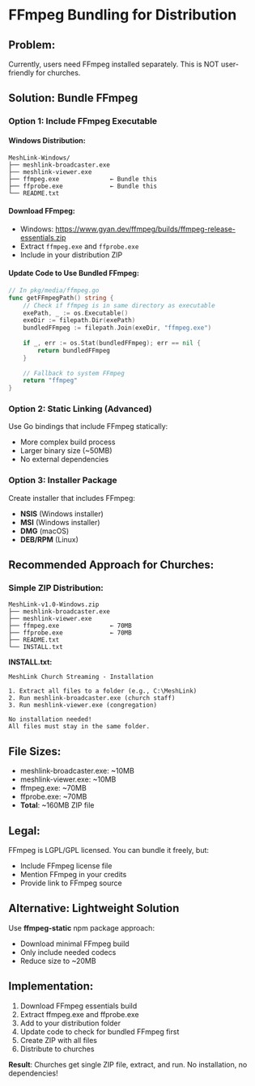 # FFmpeg Bundling for Distribution

## Problem:
Currently, users need FFmpeg installed separately. This is NOT user-friendly for churches.

## Solution: Bundle FFmpeg

### Option 1: Include FFmpeg Executable

#### Windows Distribution:
```
MeshLink-Windows/
├── meshlink-broadcaster.exe
├── meshlink-viewer.exe
├── ffmpeg.exe              ← Bundle this
├── ffprobe.exe             ← Bundle this
└── README.txt
```

#### Download FFmpeg:
- Windows: https://www.gyan.dev/ffmpeg/builds/ffmpeg-release-essentials.zip
- Extract `ffmpeg.exe` and `ffprobe.exe`
- Include in your distribution ZIP

#### Update Code to Use Bundled FFmpeg:
```go
// In pkg/media/ffmpeg.go
func getFFmpegPath() string {
    // Check if ffmpeg is in same directory as executable
    exePath, _ := os.Executable()
    exeDir := filepath.Dir(exePath)
    bundledFFmpeg := filepath.Join(exeDir, "ffmpeg.exe")
    
    if _, err := os.Stat(bundledFFmpeg); err == nil {
        return bundledFFmpeg
    }
    
    // Fallback to system FFmpeg
    return "ffmpeg"
}
```

### Option 2: Static Linking (Advanced)

Use Go bindings that include FFmpeg statically:
- More complex build process
- Larger binary size (~50MB)
- No external dependencies

### Option 3: Installer Package

Create installer that includes FFmpeg:
- **NSIS** (Windows installer)
- **MSI** (Windows installer)
- **DMG** (macOS)
- **DEB/RPM** (Linux)

## Recommended Approach for Churches:

### Simple ZIP Distribution:
```
MeshLink-v1.0-Windows.zip
├── meshlink-broadcaster.exe
├── meshlink-viewer.exe
├── ffmpeg.exe              ← 70MB
├── ffprobe.exe             ← 70MB
├── README.txt
└── INSTALL.txt
```

**INSTALL.txt:**
```
MeshLink Church Streaming - Installation

1. Extract all files to a folder (e.g., C:\MeshLink)
2. Run meshlink-broadcaster.exe (church staff)
3. Run meshlink-viewer.exe (congregation)

No installation needed!
All files must stay in the same folder.
```

## File Sizes:
- meshlink-broadcaster.exe: ~10MB
- meshlink-viewer.exe: ~10MB
- ffmpeg.exe: ~70MB
- ffprobe.exe: ~70MB
- **Total**: ~160MB ZIP file

## Legal:
FFmpeg is LGPL/GPL licensed. You can bundle it freely, but:
- Include FFmpeg license file
- Mention FFmpeg in your credits
- Provide link to FFmpeg source

## Alternative: Lightweight Solution

Use **ffmpeg-static** npm package approach:
- Download minimal FFmpeg build
- Only include needed codecs
- Reduce size to ~20MB

## Implementation:

1. Download FFmpeg essentials build
2. Extract ffmpeg.exe and ffprobe.exe
3. Add to your distribution folder
4. Update code to check for bundled FFmpeg first
5. Create ZIP with all files
6. Distribute to churches

**Result**: Churches get single ZIP file, extract, and run. No installation, no dependencies!